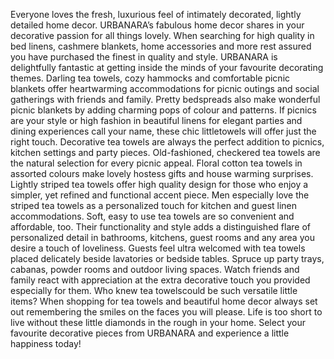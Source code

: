 Everyone loves the fresh, luxurious feel of intimately decorated, lightly detailed home decor. URBANARA’s fabulous home decor shares in your decorative passion for all things lovely. When searching for high quality in bed linens, cashmere blankets, home accessories and more rest assured you have purchased the finest in quality and style.
URBANARA is delightfully fantastic at getting inside the minds of your favourite decorating themes. Darling tea towels, cozy hammocks and comfortable picnic blankets offer heartwarming accommodations for picnic outings and social gatherings with friends and family. Pretty bedspreads also make wonderful picnic blankets by adding charming pops of colour and patterns. If picnics are your style or high fashion in beautiful linens for elegant parties and dining experiences call your name, these chic littletowels will offer just the right touch.
Decorative tea towels are always the perfect addition to picnics, kitchen settings and party pieces. Old-fashioned, checkered tea towels are the natural selection for every picnic appeal. Floral cotton tea towels in assorted colours make lovely hostess gifts and house warming surprises. Lightly striped tea towels offer high quality design for those who enjoy a simpler, yet refined and functional accent piece. Men especially love the striped tea towels as a personalized touch for kitchen and guest linen accommodations.
Soft, easy to use tea towels are so convenient and affordable, too. Their functionality and style adds a distinguished flare of personalized detail in bathrooms, kitchens, guest rooms and any area you desire a touch of loveliness. Guests feel ultra welcomed with tea towels placed delicately beside lavatories or bedside tables. Spruce up party trays, cabanas, powder rooms and outdoor living spaces. Watch friends and family react with appreciation at the extra decorative touch you provided especially for them.
Who knew tea towelscould be such versatile little items? When shopping for tea towels and beautiful home decor always set out remembering the smiles on the faces you will please. Life is too short to live without these little diamonds in the rough in your home. Select your favourite decorative pieces from URBANARA and experience a little happiness today!
